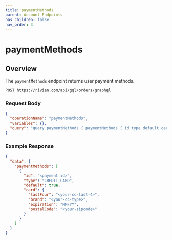 ```yaml
---
title: paymentMethods
parent: Account Endpoints
has_children: false
nav_order: 3
---
```


# paymentMethods

## Overview

The `paymentMethods` endpoint returns user payment methods.

`POST https://rivian.com/api/gql/orders/graphql`

### Request Body

```json
{
  "operationName": "paymentMethods",
  "variables": {},
  "query": "query paymentMethods { paymentMethods { id type default card { lastFour brand expiration postalCode } } }"
}
```

### Example Response

```json
{
  "data": {
    "paymentMethods": [
      {
        "id": "<payment id>",
        "type": "CREDIT_CARD",
        "default": true,
        "card": {
          "lastFour": "<your-cc-last-4>",
          "brand": "<your-cc-type>",
          "expiration": "MM/YY",
          "postalCode": "<your-zipcode>"
        }
      }
    ]
  }
}
```

